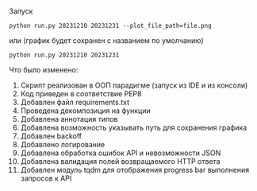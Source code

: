 ###

Запуск

```
python run.py 20231210 20231231 --plot_file_path=file.png
```

или (график будет сохранен с названием по умолчанию)

```
python run.py 20231210 20231231
```

Что было изменено:
1. Скрипт реализован в ООП парадигме (запуск из IDE и из консоли)
2. Код приведен в соответствие PEP8
3. Добавлен файл requirements.txt 
4. Проведена декомпозиция на функции 
5. Добавлена аннотация типов 
6. Добавлена возможность указывать путь для сохранения графика 
7. Добавлен backoff 
8. Добавлено логирование 
9. Добавлена обработка ошибок API и невозможности JSON 
10. Добавлена валидация полей возвращаемого HTTP ответа 
11. Добавлен модуль tqdm для отображения progress bar выполнения запросов к API